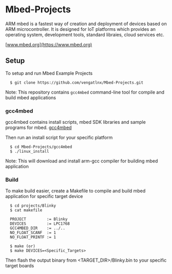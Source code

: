 # Mbed-Projects

  ARM mbed is a fastest way of creation and deployment of devices based on ARM
  microcontroller. It is designed for IoT platforms which provides an operating
  system, development tools, standard libraies, cloud services etc.
  
  [www.mbed.org](https://www.mbed.org)

## Setup

   To setup and run Mbed Example Projects

```
  $ git clone https://github.com/vengatlnx/Mbed-Projects.git
```
Note: This repository contains `gcc4mbed` command-line tool for compile and
build mbed applications

### gcc4mbed

   gcc4mbed contains install scripts, mbed SDK libraries and sample programs
   for mbed. [gcc4mbed](https://github.com/adamgreen/gcc4mbed)

   Then run an install script for your specific platform
```
  $ cd Mbed-Projects/gcc4mbed
  $ ./linux_install
```
Note: This will download and install arm-gcc compiler for building mbed
application

### Build

   To make build easier, create a Makefile to compile and build mbed application
   for specific target device
   
```
  $ cd projects/Blinky
  $ cat makefile

  PROJECT         := Blinky
  DEVICES         := LPC1768
  GCC4MBED_DIR    := ../..
  NO_FLOAT_SCANF  := 1
  NO_FLOAT_PRINTF := 1
```

```
  $ make (or)
  $ make DEVICES=<Specific_Targets>
```

  Then flash the output binary from <TARGET_DIR>/Blinky.bin to your specific target
  boards